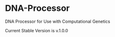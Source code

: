 # DNA-Processor
DNA Processor for Use with Computational Genetics

Current Stable Version is v.1.0.0
